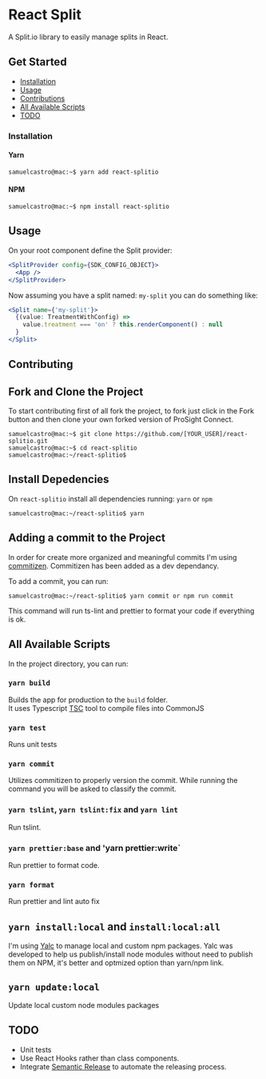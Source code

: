 # React Split

A Split.io library to easily manage splits in React.

## Get Started

- [Installation](#installation)
- [Usage](#usage)
- [Contributions](#install-dependencies)
- [All Available Scripts](#all-available-scripts)
- [TODO](#todo)

### Installation

#### Yarn

```console
samuelcastro@mac:~$ yarn add react-splitio
```

#### NPM

```console
samuelcastro@mac:~$ npm install react-splitio
```

## Usage

On your root component define the Split provider:

```jsx
<SplitProvider config={SDK_CONFIG_OBJECT}>
  <App />
</SplitProvider>
```

Now assuming you have a split named: `my-split` you can do something like:

```jsx
<Split name={'my-split'}>
  {(value: TreatmentWithConfig) =>
    value.treatment === 'on' ? this.renderComponent() : null
  }
</Split>
```

## Contributing

## Fork and Clone the Project

To start contributing first of all fork the project, to fork just click in the Fork button and then clone your own forked version of ProSight Connect.

```console
samuelcastro@mac:~$ git clone https://github.com/[YOUR_USER]/react-splitio.git
samuelcastro@mac:~$ cd react-splitio
samuelcastro@mac:~/react-splitio$
```

## Install Depedencies

On `react-splitio` install all dependencies running: `yarn` or `npm`

```console
samuelcastro@mac:~/react-splitio$ yarn
```

## Adding a commit to the Project

In order for create more organized and meaningful commits I'm using [commitizen](https://github.com/commitizen/cz-cli). Commitizen has been added as a dev dependancy.

To add a commit, you can run:

```console
samuelcastro@mac:~/react-splitio$ yarn commit or npm run commit
```

This command will run ts-lint and prettier to format your code if everything is ok.

## All Available Scripts

In the project directory, you can run:

### `yarn build`

Builds the app for production to the `build` folder.<br>
It uses Typescript [TSC](https://www.typescriptlang.org/docs/handbook/compiler-options.html) tool to compile files into CommonJS

### `yarn test`

Runs unit tests

### `yarn commit`

Utilizes commitizen to properly version the commit. While running the command you will be asked to classify the commit.

### `yarn tslint`, `yarn tslint:fix` and `yarn lint`

Run tslint.

### `yarn prettier:base` and 'yarn prettier:write`

Run prettier to format code.

### `yarn format`

Run prettier and lint auto fix

## `yarn install:local` and `install:local:all`

I'm using [Yalc](https://github.com/whitecolor/yalc) to manage local and custom npm packages. Yalc was developed to help us publish/install node modules without need to publish them on NPM, it's better and optmized option than yarn/npm link.

## `yarn update:local`

Update local custom node modules packages

## TODO

- Unit tests
- Use React Hooks rather than class components.
- Integrate [Semantic Release](https://semantic-release.gitbook.io/semantic-release/) to automate the releasing process.
